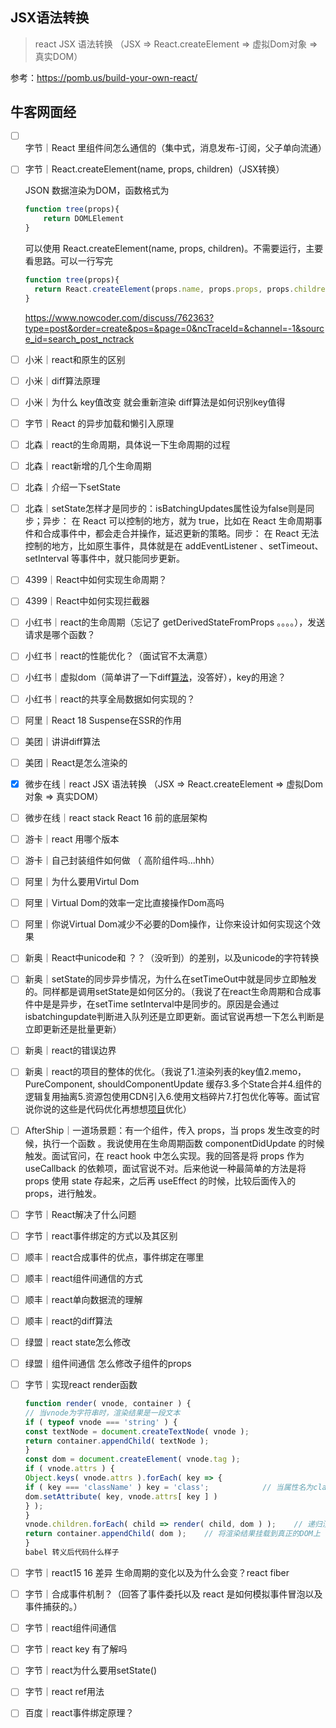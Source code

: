 ## JSX语法转换

> react JSX 语法转换 （JSX => React.createElement => 虚拟Dom对象 => 真实DOM）

参考：https://pomb.us/build-your-own-react/

## 牛客网面经

- [ ] 字节｜React 里组件间怎么通信的（集中式，消息发布-订阅，父子单向流通）

- [ ] 字节｜React.createElement(name, props, children)（JSX转换）

  JSON 数据渲染为DOM，函数格式为

  ```javascript
  function tree(props){
      return DOMLElement
  }
  ```

  可以使用 React.createElement(name, props, children)。不需要运行，主要看思路。可以一行写完

  ```javascript
  function tree(props){
    return React.createElement(props.name, props.props, props.children.map( child => tree()))
  }
  ```

  https://www.nowcoder.com/discuss/762363?type=post&order=create&pos=&page=0&ncTraceId=&channel=-1&source_id=search_post_nctrack

- [ ] 小米｜react和原生的区别

- [ ] 小米｜diff算法原理

- [ ] 小米｜为什么 key值改变 就会重新渲染 diff算法是如何识别key值得

- [ ] 字节｜React 的异步加载和懒引入原理

- [ ] 北森｜react的生命周期，具体说一下生命周期的过程

- [ ] 北森｜react新增的几个生命周期

- [ ] 北森｜介绍一下setState

- [ ] 北森｜setState怎样才是同步的：isBatchingUpdates属性设为false则是同步；异步： 在 React 可以控制的地方，就为 true，比如在 React 生命周期事件和合成事件中，都会走合并操作，延迟更新的策略。同步： 在 React 无法控制的地方，比如原生事件，具体就是在 addEventListener 、setTimeout、setInterval 等事件中，就只能同步更新。

- [ ] 4399｜React中如何实现生命周期？

- [ ] 4399｜React中如何实现拦截器

- [ ] 小红书｜react的生命周期（忘记了 getDerivedStateFromProps 。。。。），发送请求是哪个函数？

- [ ] 小红书｜react的性能优化？（面试官不太满意）

- [ ] 小红书｜虚拟dom（简单讲了一下diff[算法](https://www.nowcoder.com/jump/super-jump/word?word=算法)，没答好），key的用途？

- [ ] 小红书｜react的共享全局数据如何实现的？

- [ ] 阿里｜React 18 Suspense在SSR的作用

- [ ] 美团｜讲讲diff算法

- [ ] 美团｜React是怎么渲染的

- [x] 微步在线｜react JSX 语法转换 （JSX => React.createElement => 虚拟Dom对象 => 真实DOM）

- [ ] 微步在线｜react stack React 16 前的底层架构

- [ ] 游卡｜react 用哪个版本

- [ ] 游卡｜自己封装组件如何做 （ 高阶组件吗...hhh）

- [ ] 阿里｜为什么要用Virtul Dom

- [ ] 阿里｜Virtual Dom的效率一定比直接操作Dom高吗

- [ ] 阿里｜你说Virtual Dom减少不必要的Dom操作，让你来设计如何实现这个效果

- [ ] 新奥｜React中unicode和 ？？（没听到）的差别，以及unicode的字符转换

- [ ] 新奥｜setState的同步异步情况，为什么在setTimeOut中就是同步立即触发的。同样都是调用setState是如何区分的。（我说了在react生命周期和合成事件中是是异步，在setTime setInterval中是同步的。原因是会通过isbatchingupdate判断进入队列还是立即更新。面试官说再想一下怎么判断是立即更新还是批量更新）

- [ ] 新奥｜react的错误边界

- [ ] 新奥｜react的项目的整体的优化。（我说了1.渲染列表的key值2.memo，PureComponent, shouldComponentUpdate 缓存3.多个State合并4.组件的逻辑复用抽离5.资源包使用CDN引入6.使用文档碎片7.打包优化等等。面试官说你说的这些是代码优化再想想[项目]()优化）

- [ ] AfterShip｜一道场景题：有一个组件，传入 props，当 props 发生改变的时候，执行一个函数 。我说使用在生命周期函数 componentDidUpdate 的时候触发。面试官问，在 react hook 中怎么实现。我的回答是将 props 作为 useCallback 的依赖项，面试官说不对。后来他说一种最简单的方法是将 props 使用 state 存起来，之后再 useEffect 的时候，比较后面传入的 props，进行触发。

- [ ] 字节｜React解决了什么问题

- [ ] 字节｜react事件绑定的方式以及其区别

- [ ] 顺丰｜react合成事件的优点，事件绑定在哪里

- [ ] 顺丰｜react组件间通信的方式

- [ ] 顺丰｜react单向数据流的理解

- [ ] 顺丰｜react的diff算法

- [ ] 绿盟｜react state怎么修改

- [ ] 绿盟｜组件间通信 怎么修改子组件的props

- [ ] 字节｜实现react render函数

  ```javascript
  function render( vnode, container ) {
  // 当vnode为字符串时，渲染结果是一段文本
  if ( typeof vnode === 'string' ) {
  const textNode = document.createTextNode( vnode );
  return container.appendChild( textNode );
  }
  const dom = document.createElement( vnode.tag );
  if ( vnode.attrs ) {
  Object.keys( vnode.attrs ).forEach( key => {
  if ( key === 'className' ) key = 'class';            // 当属性名为className时，改回class
  dom.setAttribute( key, vnode.attrs[ key ] )
  } );
  }
  vnode.children.forEach( child => render( child, dom ) );    // 递归渲染子节点
  return container.appendChild( dom );    // 将渲染结果挂载到真正的DOM上
  }
  babel 转义后代码什么样子
  ```

- [ ] 字节｜react15 16 差异 生命周期的变化以及为什么会变？react fiber

- [ ] 字节｜合成事件机制？（回答了事件委托以及 react 是如何模拟事件冒泡以及事件捕获的。）

- [ ] 字节｜react组件间通信

- [ ] 字节｜react key 有了解吗

- [ ] 字节｜react为什么要用setState()

- [ ] 字节｜react ref用法

- [ ] 百度｜react事件绑定原理？

